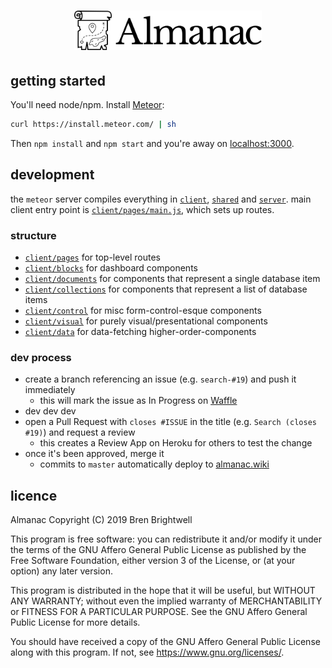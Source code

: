 <h1 align="center">
   <img src="/public/images/logo.svg" alt="Almanac" width="300">
</h1>

## getting started

You'll need node/npm. Install [Meteor](https://www.meteor.com/):

```sh
curl https://install.meteor.com/ | sh
```

Then `npm install` and `npm start` and you're away on [localhost:3000](http://localhost:3000).

## development

the `meteor` server compiles everything in [`client`](/client), [`shared`](/shared) and [`server`](/server). main client entry point is [`client/pages/main.js`](/client/pages/main.js), which sets up routes.

### structure

 - [`client/pages`](/client/pages) for top-level routes
 - [`client/blocks`](/client/blocks) for dashboard components
 - [`client/documents`](/client/documents) for components that represent a single database item
 - [`client/collections`](/client/collections) for components that represent a list of database items
 - [`client/control`](/client/control) for misc form-control-esque components
 - [`client/visual`](/client/visual) for purely visual/presentational components
 - [`client/data`](/client/data) for data-fetching higher-order-components

### dev process

 - create a branch referencing an issue (e.g. `search-#19`) and push it immediately
   - this will mark the issue as In Progress on [Waffle](http://waffle.io/quarterto/almanac)
 - dev dev dev
 - open a Pull Request with `closes #ISSUE` in the title (e.g. `Search (closes #19)`) and request a review
   - this creates a Review App on Heroku for others to test the change
 - once it's been approved, merge it
   - commits to `master` automatically deploy to [almanac.wiki](https://almanac.wiki)

## licence

Almanac
Copyright (C) 2019 Bren Brightwell

This program is free software: you can redistribute it and/or modify
it under the terms of the GNU Affero General Public License as
published by the Free Software Foundation, either version 3 of the
License, or (at your option) any later version.

This program is distributed in the hope that it will be useful,
but WITHOUT ANY WARRANTY; without even the implied warranty of
MERCHANTABILITY or FITNESS FOR A PARTICULAR PURPOSE.  See the
GNU Affero General Public License for more details.

You should have received a copy of the GNU Affero General Public License
along with this program.  If not, see <https://www.gnu.org/licenses/>.
